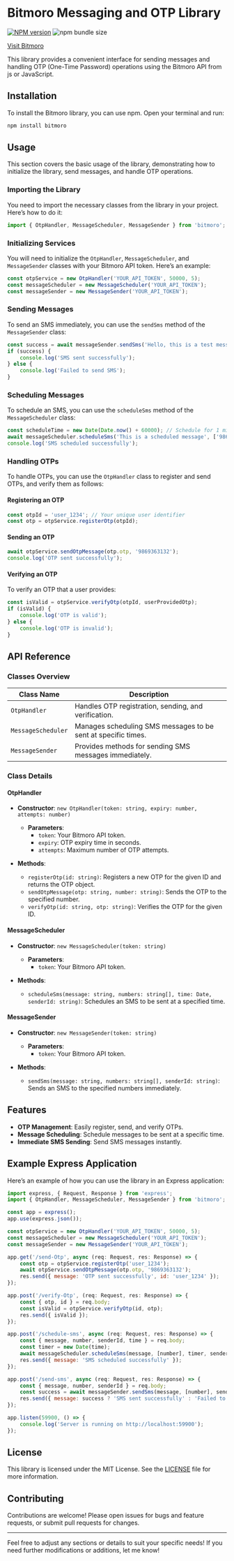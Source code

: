 # Bitmoro Messaging and OTP Library 
[![NPM version](https://img.shields.io/npm/v/bitmoro.svg)](https://npmjs.org/package/bitmoro) ![npm bundle size](https://img.shields.io/bundlephobia/minzip/bitmoro)

[Visit Bitmoro](https://bitmoro.com)

This library provides a convenient interface for sending messages and handling OTP (One-Time Password) operations using the Bitmoro API from js or JavaScript.

## Installation

To install the Bitmoro library, you can use npm. Open your terminal and run:

```sh
npm install bitmoro
```

## Usage

This section covers the basic usage of the library, demonstrating how to initialize the library, send messages, and handle OTP operations.

### Importing the Library

You need to import the necessary classes from the library in your project. Here’s how to do it:

```js
import { OtpHandler, MessageScheduler, MessageSender } from 'bitmoro';
```

### Initializing Services

You will need to initialize the `OtpHandler`, `MessageScheduler`, and `MessageSender` classes with your Bitmoro API token. Here’s an example:

```js
const otpService = new OtpHandler('YOUR_API_TOKEN', 50000, 5);
const messageScheduler = new MessageScheduler('YOUR_API_TOKEN');
const messageSender = new MessageSender('YOUR_API_TOKEN');
```

### Sending Messages

To send an SMS immediately, you can use the `sendSms` method of the `MessageSender` class:

```js
const success = await messageSender.sendSms('Hello, this is a test message!', ['9869363132'], 'SENDER_ID');
if (success) {
    console.log('SMS sent successfully');
} else {
    console.log('Failed to send SMS');
}
```

### Scheduling Messages

To schedule an SMS, you can use the `scheduleSms` method of the `MessageScheduler` class:

```js
const scheduleTime = new Date(Date.now() + 60000); // Schedule for 1 minute from now
await messageScheduler.scheduleSms('This is a scheduled message', ['9869363132'], scheduleTime, 'SENDER_ID');
console.log('SMS scheduled successfully');
```

### Handling OTPs

To handle OTPs, you can use the `OtpHandler` class to register and send OTPs, and verify them as follows:

#### Registering an OTP

```js
const otpId = 'user_1234'; // Your unique user identifier
const otp = otpService.registerOtp(otpId);
```

#### Sending an OTP

```js
await otpService.sendOtpMessage(otp.otp, '9869363132');
console.log('OTP sent successfully');
```

#### Verifying an OTP

To verify an OTP that a user provides:

```js
const isValid = otpService.verifyOtp(otpId, userProvidedOtp);
if (isValid) {
    console.log('OTP is valid');
} else {
    console.log('OTP is invalid');
}
```

## API Reference

### Classes Overview

| Class Name         | Description                                                                                     |
|--------------------|-------------------------------------------------------------------------------------------------|
| `OtpHandler`       | Handles OTP registration, sending, and verification.                                           |
| `MessageScheduler`  | Manages scheduling SMS messages to be sent at specific times.                                 |
| `MessageSender`    | Provides methods for sending SMS messages immediately.                                         |

### Class Details

#### OtpHandler

- **Constructor**: `new OtpHandler(token: string, expiry: number, attempts: number)`
  - **Parameters**:
    - `token`: Your Bitmoro API token.
    - `expiry`: OTP expiry time in seconds.
    - `attempts`: Maximum number of OTP attempts.

- **Methods**:
  - `registerOtp(id: string)`: Registers a new OTP for the given ID and returns the OTP object.
  - `sendOtpMessage(otp: string, number: string)`: Sends the OTP to the specified number.
  - `verifyOtp(id: string, otp: string)`: Verifies the OTP for the given ID.

#### MessageScheduler

- **Constructor**: `new MessageScheduler(token: string)`
  - **Parameters**:
    - `token`: Your Bitmoro API token.

- **Methods**:
  - `scheduleSms(message: string, numbers: string[], time: Date, senderId: string)`: Schedules an SMS to be sent at a specified time.

#### MessageSender

- **Constructor**: `new MessageSender(token: string)`
  - **Parameters**:
    - `token`: Your Bitmoro API token.

- **Methods**:
  - `sendSms(message: string, numbers: string[], senderId: string)`: Sends an SMS to the specified numbers immediately.

## Features

- **OTP Management**: Easily register, send, and verify OTPs.
- **Message Scheduling**: Schedule messages to be sent at a specific time.
- **Immediate SMS Sending**: Send SMS messages instantly.

## Example Express Application

Here’s an example of how you can use the library in an Express application:

```js
import express, { Request, Response } from 'express';
import { OtpHandler, MessageScheduler, MessageSender } from 'bitmoro';

const app = express();
app.use(express.json());

const otpService = new OtpHandler('YOUR_API_TOKEN', 50000, 5);
const messageScheduler = new MessageScheduler('YOUR_API_TOKEN');
const messageSender = new MessageSender('YOUR_API_TOKEN');

app.get('/send-Otp', async (req: Request, res: Response) => {
    const otp = otpService.registerOtp('user_1234');
    await otpService.sendOtpMessage(otp.otp, '9869363132');
    res.send({ message: 'OTP sent successfully', id: 'user_1234' });
});

app.post('/verify-Otp', (req: Request, res: Response) => {
    const { otp, id } = req.body;
    const isValid = otpService.verifyOtp(id, otp);
    res.send({ isValid });
});

app.post('/schedule-sms', async (req: Request, res: Response) => {
    const { message, number, senderId, time } = req.body;
    const timer = new Date(time);
    await messageScheduler.scheduleSms(message, [number], timer, senderId);
    res.send({ message: 'SMS scheduled successfully' });
});

app.post('/send-sms', async (req: Request, res: Response) => {
    const { message, number, senderId } = req.body;
    const success = await messageSender.sendSms(message, [number], senderId);
    res.send({ message: success ? 'SMS sent successfully' : 'Failed to send SMS' });
});

app.listen(59900, () => {
    console.log('Server is running on http://localhost:59900');
});
```

## License

This library is licensed under the MIT License. See the [LICENSE](LICENSE) file for more information.

## Contributing

Contributions are welcome! Please open issues for bugs and feature requests, or submit pull requests for changes.

---

Feel free to adjust any sections or details to suit your specific needs! If you need further modifications or additions, let me know!
